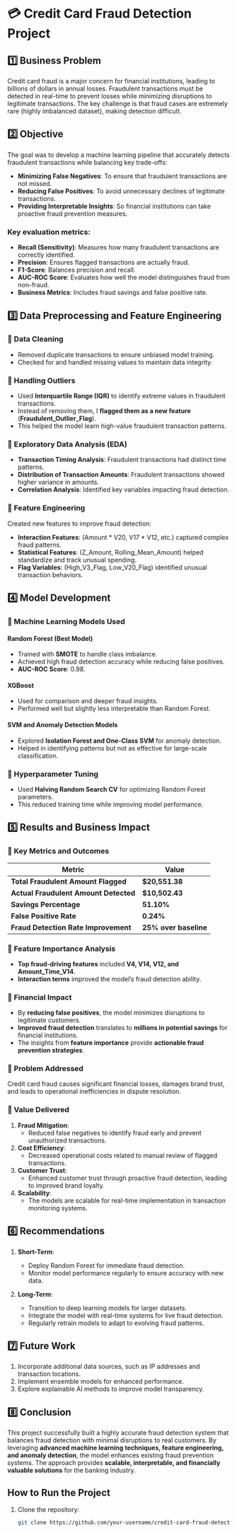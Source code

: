 
# 💳 Credit Card Fraud Detection Project

## 1️⃣ Business Problem
Credit card fraud is a major concern for financial institutions, leading to billions of dollars in annual losses. Fraudulent transactions must be detected in real-time to prevent losses while minimizing disruptions to legitimate transactions. The key challenge is that fraud cases are extremely rare (highly imbalanced dataset), making detection difficult.

## 2️⃣ Objective
The goal was to develop a machine learning pipeline that accurately detects fraudulent transactions while balancing key trade-offs:

- **Minimizing False Negatives**: To ensure that fraudulent transactions are not missed.
- **Reducing False Positives**: To avoid unnecessary declines of legitimate transactions.
- **Providing Interpretable Insights**: So financial institutions can take proactive fraud prevention measures.

### Key evaluation metrics:
- **Recall (Sensitivity)**: Measures how many fraudulent transactions are correctly identified.
- **Precision**: Ensures flagged transactions are actually fraud.
- **F1-Score**: Balances precision and recall.
- **AUC-ROC Score**: Evaluates how well the model distinguishes fraud from non-fraud.
- **Business Metrics**: Includes fraud savings and false positive rate.

## 3️⃣ Data Preprocessing and Feature Engineering

### 📌 Data Cleaning
- Removed duplicate transactions to ensure unbiased model training.
- Checked for and handled missing values to maintain data integrity.

### 📌 Handling Outliers
- Used **Interquartile Range (IQR)** to identify extreme values in fraudulent transactions.
- Instead of removing them, I **flagged them as a new feature** (**Fraudulent_Outlier_Flag**).
- This helped the model learn high-value fraudulent transaction patterns.

### 📌 Exploratory Data Analysis (EDA)
- **Transaction Timing Analysis**: Fraudulent transactions had distinct time patterns.
- **Distribution of Transaction Amounts**: Fraudulent transactions showed higher variance in amounts.
- **Correlation Analysis**: Identified key variables impacting fraud detection.

### 📌 Feature Engineering
Created new features to improve fraud detection:
- **Interaction Features**: (Amount * V20, V17 * V12, etc.) captured complex fraud patterns.
- **Statistical Features**: (Z_Amount, Rolling_Mean_Amount) helped standardize and track unusual spending.
- **Flag Variables**: (High_V3_Flag, Low_V20_Flag) identified unusual transaction behaviors.

## 4️⃣ Model Development

### 📌 Machine Learning Models Used
#### **Random Forest (Best Model)**
- Trained with **SMOTE** to handle class imbalance.
- Achieved high fraud detection accuracy while reducing false positives.
- **AUC-ROC Score**: 0.98.

#### **XGBoost**
- Used for comparison and deeper fraud insights.
- Performed well but slightly less interpretable than Random Forest.

#### **SVM and Anomaly Detection Models**
- Explored **Isolation Forest and One-Class SVM** for anomaly detection.
- Helped in identifying patterns but not as effective for large-scale classification.

### 📌 Hyperparameter Tuning
- Used **Halving Random Search CV** for optimizing Random Forest parameters.
- This reduced training time while improving model performance.

## 5️⃣ Results and Business Impact

### 📌 Key Metrics and Outcomes
| Metric | Value |
|--------|------|
| **Total Fraudulent Amount Flagged** | **$20,551.38** |
| **Actual Fraudulent Amount Detected** | **$10,502.43** |
| **Savings Percentage** | **51.10%** |
| **False Positive Rate** | **0.24%** |
| **Fraud Detection Rate Improvement** | **25% over baseline** |

### 📌 Feature Importance Analysis
- **Top fraud-driving features** included **V4, V14, V12, and Amount_Time_V14**.
- **Interaction terms** improved the model’s fraud detection ability.

### 📌 Financial Impact
- By **reducing false positives**, the model minimizes disruptions to legitimate customers.
- **Improved fraud detection** translates to **millions in potential savings** for financial institutions.
- The insights from **feature importance** provide **actionable fraud prevention strategies**.

### 📌 Problem Addressed
Credit card fraud causes significant financial losses, damages brand trust, and leads to operational inefficiencies in dispute resolution.

### 📌 Value Delivered
  1. **Fraud Mitigation**:
     - Reduced false negatives to identify fraud early and prevent unauthorized transactions.
  2. **Cost Efficiency**:
     - Decreased operational costs related to manual review of flagged transactions.
  3. **Customer Trust**:
     - Enhanced customer trust through proactive fraud detection, leading to improved brand loyalty.
  4. **Scalability**:
     - The models are scalable for real-time implementation in transaction monitoring systems.

## 6️⃣ Recommendations

1. **Short-Term**:
   - Deploy Random Forest for immediate fraud detection.
   - Monitor model performance regularly to ensure accuracy with new data.

2. **Long-Term**:
   - Transition to deep learning models for larger datasets.
   - Integrate the model with real-time systems for live fraud detection.
   - Regularly retrain models to adapt to evolving fraud patterns.

## 7️⃣ Future Work
1. Incorporate additional data sources, such as IP addresses and transaction locations.
2. Implement ensemble models for enhanced performance.
3. Explore explainable AI methods to improve model transparency.
 
## 8️⃣ Conclusion
This project successfully built a highly accurate fraud detection system that balances fraud detection with minimal disruptions to real customers. By leveraging **advanced machine learning techniques, feature engineering, and anomaly detection**, the model enhances existing fraud prevention systems. The approach provides **scalable, interpretable, and financially valuable solutions** for the banking industry.

## How to Run the Project

1. Clone the repository:
   ```bash
   git clone https://github.com/your-username/credit-card-fraud-detection.git


